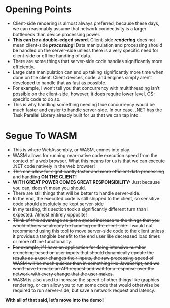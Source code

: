 # Opening Points
-   Client-side rendering is almost always preferred, because these days, we can reasonably assume that network connectivity is a larger bottleneck than device processing power.
-   **This can be a double-edged sword.** Client-side ***rendering*** does not mean client-side ***processing***! Data manipulation and processing should be handled on the server-side unless there is a very specific need for client-side or offline handling of data.
-   There are some things that server-side code handles significantly more efficiently.
-   Large data manipulation can end up taking significantly more time when done on the client. Client devices, code, and engines simply aren’t developed to handle that as fast as possible.
-   For example, I won’t tell you that concurrency with multithreading isn’t possible on the client-side, however, it does require lower level, OS-specific code to do so.
-   This is why handling something needing true concurrency would be much faster and easier to handle server-side. In our case, .NET has the Task Parallel Library already built for us that we can tap into.

# Segue To WASM
-   This is where WebAssembly, or WASM, comes into play.
-   WASM allows for running near-native code execution speed from the context of a web browser. What this means for us is that we can execute .NET code natively in the web browser!
-   ~~This can allow for significantly faster and more efficient data processing and handling **ON THE CLIENT!**~~
-   **WITH GREAT POWER COMES GREAT RESPONSIBILITY:** Just because you can, doesn’t mean you should.
-   There are still things that will be better to handle server-side.
-   In the end, the executed code is still shipped to the client, so sensitive code should absolutely be kept server-side
-   In my testing, this section took a significantly different turn than I expected. Almost entirely opposite!
-   ~~Think of this advantage as just a speed increase to the things that you would otherwise already be handling on the client side.~~ I would not recommend using this tool to move server-side code to the client unless it provides a tangible benefit to the end user like decreased load times or more offline functionality.
-   ~~For example, if I have an application for doing intensive number crunching based on user inputs that should dynamically update the results as a user changes their inputs, the raw processing speed of WASM will be much quicker than in something like JavaScript, and we won’t have to make an API request and wait for a response over the network with every change that the user makes.~~
-   WASM is also used to increase the speed of other things like graphics rendering, or can allow you to run some code that would otherwise be required to run server-side, but save a network request and latency.

**With all of that said, let’s move into the demo!**
